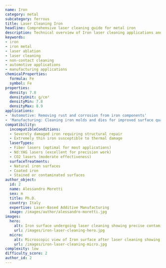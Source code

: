 ```yaml
---
name: Iron
category: metal
subcategory: ferrous
title: Laser Cleaning Iron
headline: Comprehensive laser cleaning guide for metal iron
description: Technical overview of Iron laser cleaning applications and parameters
keywords:
- iron
- iron metal
- laser ablation
- laser cleaning
- non-contact cleaning
- automotive applications
- manufacturing applications
chemicalProperties:
  formula: Fe
  symbol: Fe
properties:
  density: 7.8
  densityUnit: g/cm³
  densityMin: 7.8
  densityMax: 8.9
applications:
- 'Automotive: Removing rust and corrosion from iron components'
- 'Manufacturing: Cleaning iron molds and dies for improved surface quality'
compatibility:
  incompatibleConditions:
  - Severely damaged iron requiring structural repair
  - Extremely thin iron susceptible to thermal damage
  laserTypes:
  - Fiber lasers (optimal for most applications)
  - Nd:YAG lasers (excellent for precision work)
  - CO2 lasers (moderate effectiveness)
  surfaceTreatments:
  - Natural iron surfaces
  - Coated iron
  - Stained or contaminated surfaces
author_object:
  id: 2
  name: Alessandro Moretti
  sex: m
  title: Ph.D.
  country: Italy
  expertise: Laser-Based Additive Manufacturing
  image: /images/author/alessandro-moretti.jpg
images:
  hero:
    alt: Iron surface undergoing laser cleaning showing precise contamination removal
    url: /images/iron-laser-cleaning-hero.jpg
  micro:
    alt: Microscopic view of Iron surface after laser cleaning showing detailed surface structure
    url: /images/iron-laser-cleaning-micro.jpg
complexity: low
difficulty_score: 2
author_id: 2
---
```

